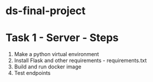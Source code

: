 # ds-final-project

# Task 1 - Server - Steps
1. Make a python virtual environment
2. Install Flask and other requirements - requirements.txt
3. Build and run docker image
4. Test endpoints
